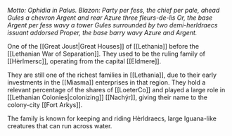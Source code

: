 _Motto: Ophidia in Palus. Blazon: Party per fess, the chief per pale, ahead Gules a chevron Argent and rear Azure three fleurs-de-lis Or, the base Argent per fess wavy a tower Gules surrounded by two demi-herldraecs issuant addorsed Proper, the base barry wavy Azure and Argent._

One of the [[Great Joust|Great Houses]] of [[Lethania]] before the [[Lethanian War of Separation]]. They used to be the ruling family of [[Hèrlmersc]], operating from the capital [[Eldmere]]. 

They are still one of the richest families in [[Lethania]], due to their early investments in the [[Miasma]] enterprises in that region. They hold a relevant percentage of the shares of [[LoeterCo]] and played a large role in [[Lethanian Colonies|colonizing]] [[Nachýr]], giving their name to the colony-city [[Fort Arkys]].

The family is known for keeping and riding Hèrldraecs, large Iguana-like creatures that can run across water.